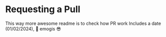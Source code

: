 # Requesting a Pull
This way more awesome readme is to check how PR work
Includes a date (01/02/2024), 🤣 emogis 😎
